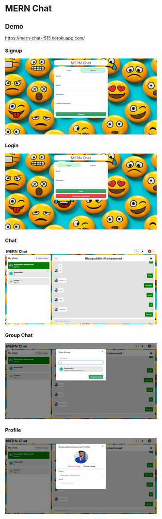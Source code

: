 # MERN Chat

## Demo

https://mern-chat-r515.herokuapp.com/

### Signup

<img src="src/screens/signup.png" width='500' height='250'>

### Login

<img src="src/screens/login.png" width='500' height='250'>

### Chat

<img src="src/screens/chat.png" width='500' height='250'>

### Group Chat

<img src="src/screens/group.png" width='500' height='250'>

### Profile

<img src="src/screens/profile.png" width='500' height='250'>
